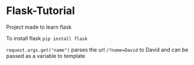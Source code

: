 # Flask-Tutorial
Project made to learn flask

To install flask
```pip install flask```

```request.args.get("name")``` parses the url ```/?name=David``` to David and can be passed as a variable to template
